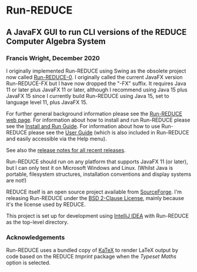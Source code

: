 # Run-REDUCE

## A JavaFX GUI to run CLI versions of the REDUCE Computer Algebra System

### Francis Wright, December 2020

I originally implemented Run-REDUCE using Swing as the obsolete
project now called
[Run-REDUCE-0](https://fjwright.github.io/Run-REDUCE-0/).  I
originally called the current JavaFX version Run-REDUCE-FX but I have
now dropped the "-FX" suffix.  It requires Java 11 or later plus
JavaFX 11 or later, although I recommend using Java 15 plus JavaFX 15
since I currently build Run-REDUCE using Java 15, set to language
level 11, plus JavaFX 15.

For further general background information please see the [Run-REDUCE
web page](https://fjwright.github.io/Run-REDUCE/).  For information
about how to install and run Run-REDUCE please see the [Install and
Run Guide](https://fjwright.github.io/Run-REDUCE/InstallAndRun.html).
For information about how to use Run-REDUCE please see the [User
Guide](https://fjwright.github.io/Run-REDUCE/UserGuide.html) (which is
also included in Run-REDUCE and easily accessible via the Help menu).

See also the [release notes for all recent
releases](https://github.com/fjwright/Run-REDUCE/releases).

Run-REDUCE should run on any platform that supports JavaFX 11 (or
later), but I can only test it on Microsoft Windows and Linux.
(Whilst Java is portable, filesystem structures, installation
conventions and display systems are not!)

REDUCE itself is an open source project available from
[SourceForge](https://sourceforge.net/projects/reduce-algebra/).  I'm
releasing Run-REDUCE under the [BSD 2-Clause License](LICENSE), mainly
because it's the license used by REDUCE.

This project is set up for development using [IntelliJ
IDEA](https://www.jetbrains.com/idea/) with Run-REDUCE as the
top-level directory.


### Acknowledgements

Run-REDUCE uses a bundled copy of [KaTeX](https://katex.org) to render
LaTeX output by code based on the REDUCE *tmprint* package when the
*Typeset Maths* option is selected.
